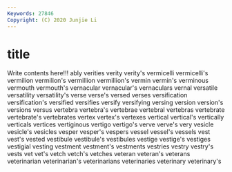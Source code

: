 ```yaml
---
Keywords: 27846
Copyright: (C) 2020 Junjie Li
---
```


# title

Write contents here!!!
ably 
verities 
verity 
verity's 
vermicelli 
vermicelli's 
vermilion 
vermilion's
vermillion 
vermillion's 
vermin 
vermin's 
verminous 
vermouth 
vermouth's 
vernacular 
vernacular's 
vernaculars
vernal 
versatile 
versatility 
versatility's 
verse 
verse's 
versed 
verses 
versification 
versification's
versified 
versifies 
versify 
versifying 
versing 
version 
version's 
versions 
versus 
vertebra
vertebra's 
vertebrae 
vertebral 
vertebras 
vertebrate 
vertebrate's 
vertebrates 
vertex 
vertex's 
vertexes
vertical 
vertical's 
vertically 
verticals 
vertices 
vertiginous 
vertigo 
vertigo's 
verve 
verve's
very 
vesicle 
vesicle's 
vesicles 
vesper 
vesper's 
vespers 
vessel 
vessel's 
vessels
vest 
vest's 
vested 
vestibule 
vestibule's 
vestibules 
vestige 
vestige's 
vestiges 
vestigial
vesting 
vestment 
vestment's 
vestments 
vestries 
vestry 
vestry's 
vests 
vet 
vet's
vetch 
vetch's 
vetches 
veteran 
veteran's 
veterans 
veterinarian 
veterinarian's 
veterinarians 
veterinaries
veterinary 
veterinary's 

